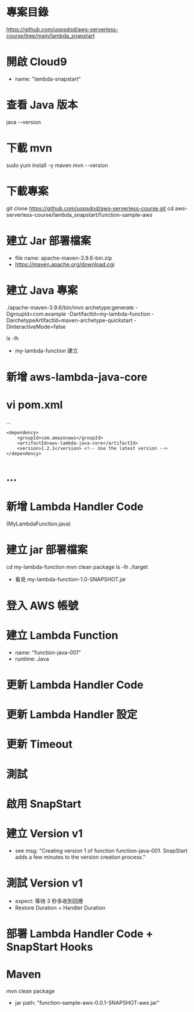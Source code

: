 
# 專案目錄 
https://github.com/uopsdod/aws-serverless-course/tree/main/lambda_snapstart

# 開啟 Cloud9 
 - name: "lambda-snapstart"

# 查看 Java 版本
java --version

# 下載 mvn 
sudo yum install -y maven
mvn --version

# 下載專案
git clone https://github.com/uopsdod/aws-serverless-course.git
cd aws-serverless-course/lambda_snapstart/function-sample-aws

# 建立 Jar 部署檔案 



- file name: apache-maven-3.9.6-bin.zip
 - https://maven.apache.org/download.cgi

# 建立 Java 專案 
./apache-maven-3.9.6/bin/mvn archetype:generate -DgroupId=com.example -DartifactId=my-lambda-function -DarchetypeArtifactId=maven-archetype-quickstart -DinteractiveMode=false

ls -lh 
 - my-lambda-function 建立 

# 新增 aws-lambda-java-core 
vi pom.xml
=====
...
<!-- AWS Lambda Java SDK -->
    <dependency>
        <groupId>com.amazonaws</groupId>
        <artifactId>aws-lambda-java-core</artifactId>
        <version>1.2.1</version> <!-- Use the latest version -->
    </dependency>
...
=====

# 新增 Lambda Handler Code 
(MyLambdaFunction.java)

# 建立 jar 部署檔案
cd my-lambda-function
mvn clean package 
ls -lh ./target
 - 看見 my-lambda-function-1.0-SNAPSHOT.jar 

# 登入 AWS 帳號
# 建立 Lambda Function 
 - name: "function-java-001"
 - runtime: Java 

# 更新 Lambda Handler Code 
# 更新 Lambda Handler 設定 
# 更新 Timeout 
# 測試 

# 啟用 SnapStart 
# 建立 Version v1 
 - see msg: "Creating version 1 of function function-java-001. SnapStart adds a few minutes to the version creation process." 

# 測試 Version v1 
 - expect: 等待 3 秒多收到回應
  - Restore Duration + Handler Duration 

# 部署 Lambda Handler Code + SnapStart Hooks 

# Maven 
mvn clean package
 - jar path: "function-sample-aws-0.0.1-SNAPSHOT-aws.jar"


